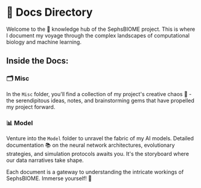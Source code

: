 # 📁 Docs Directory

Welcome to the 🧠 knowledge hub of the SephsBIOME project. This is where I document my voyage through the complex landscapes of computational biology and machine learning.

## Inside the Docs:

### 🗂 Misc
In the `Misc` folder, you'll find a collection of my project's creative chaos 🎨 - the serendipitous ideas, notes, and brainstorming gems that have propelled my project forward.

### 📊 Model
Venture into the `Model` folder to unravel the fabric of my AI models. Detailed documentation 📚 on the neural network architectures, evolutionary strategies, and simulation protocols awaits you. It's the storyboard where our data narratives take shape.

Each document is a gateway to understanding the intricate workings of SephsBIOME. Immerse yourself! 🌟
